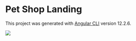 # Pet Shop Landing

This project was generated with [Angular CLI](https://github.com/angular/angular-cli) version 12.2.6.

<img src="https://repository-images.githubusercontent.com/440561825/c33f1585-b6d4-4303-862c-1784cd4183d4"/>

